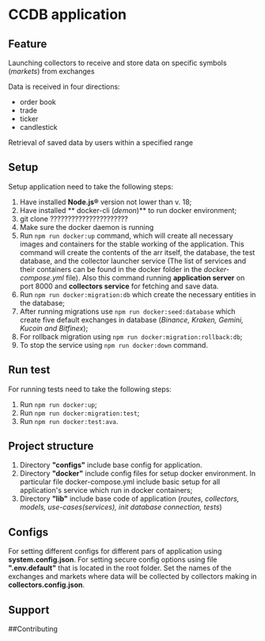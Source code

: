 # CCDB application

## Feature 
Launching collectors to receive and store data on specific symbols (_markets_) from exchanges

Data is received in four directions: 
- order book 
- trade
- ticker
- candlestick

Retrieval of saved data by users within a specified range

## Setup 

Setup application need to take the following steps:

1. Have installed **Node.js®** version not lower than v. 18;
2. Have installed ** docker-cli (_demon_)** to run docker environment;
3. git clone  ??????????????????????
4. Make sure the docker daemon is running
5. Run ```npm run docker:up``` command, which will create all necessary images and containers for the stable working of the application.
This command will create the contents of the arr itself, the database, the test database, and the collector launcher service (The list of services and their containers can be found in the docker folder in the _docker-compose.yml_ file).
Also this command running **application server** on port 8000 and **collectors service** for fetching and save data.
6. Run ```npm run docker:migration:db``` which create the necessary entities in the database;
7. After running migrations use ```npm run docker:seed:database``` which create five default exchanges in database (_Binance, Kraken, Gemini, Kucoin and Bitfinex_);
8. For rollback migration using ```npm run docker:migration:rollback:db```; 
9. To stop the service using ```npm run docker:down``` command.

## Run test

For running tests need to take the following steps:

1. Run ```npm run docker:up```;
2. Run ```npm run docker:migration:test```;
3. Run ```npm run docker:test:ava```.

## Project structure

1. Directory **"configs"** include base config for application.
2. Directory **"docker"** include config files for setup docker environment. In particular file docker-compose.yml include basic setup for all application's service which run in docker containers;
3. Directory **"lib"** include base code of application (_routes, collectors, models, use-cases(services), init database connection, tests_)


## Configs 

For setting different configs for different pars of application using **system.config.json**. 
For setting secure config options using file **".env.default"** that is located in the root folder.
Set the names of the exchanges and markets where data will be collected by collectors making in **collectors.config.json**. 

## Support

##Contributing